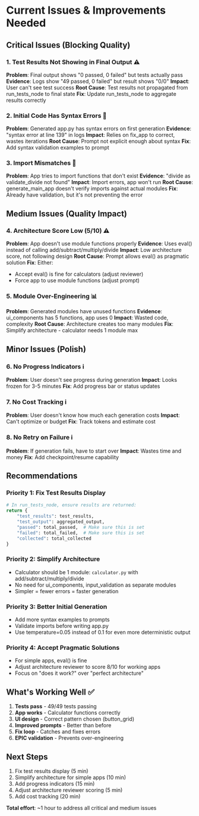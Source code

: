 # Current Issues & Improvements Needed

## Critical Issues (Blocking Quality)

### 1. Test Results Not Showing in Final Output ⚠️
**Problem**: Final output shows "0 passed, 0 failed" but tests actually pass
**Evidence**: Logs show "49 passed, 0 failed" but result shows "0/0"
**Impact**: User can't see test success
**Root Cause**: Test results not propagated from run_tests_node to final state
**Fix**: Update run_tests_node to aggregate results correctly

### 2. Initial Code Has Syntax Errors 🔴
**Problem**: Generated app.py has syntax errors on first generation
**Evidence**: "syntax error at line 139" in logs
**Impact**: Relies on fix_app to correct, wastes iterations
**Root Cause**: Prompt not explicit enough about syntax
**Fix**: Add syntax validation examples to prompt

### 3. Import Mismatches 🔴
**Problem**: App tries to import functions that don't exist
**Evidence**: "divide as validate_divide not found"
**Impact**: Import errors, app won't run
**Root Cause**: generate_main_app doesn't verify imports against actual modules
**Fix**: Already have validation, but it's not preventing the error

## Medium Issues (Quality Impact)

### 4. Architecture Score Low (5/10) ⚠️
**Problem**: App doesn't use module functions properly
**Evidence**: Uses eval() instead of calling add/subtract/multiply/divide
**Impact**: Low architecture score, not following design
**Root Cause**: Prompt allows eval() as pragmatic solution
**Fix**: Either:
  - Accept eval() is fine for calculators (adjust reviewer)
  - Force app to use module functions (adjust prompt)

### 5. Module Over-Engineering 📊
**Problem**: Generated modules have unused functions
**Evidence**: ui_components has 5 functions, app uses 0
**Impact**: Wasted code, complexity
**Root Cause**: Architecture creates too many modules
**Fix**: Simplify architecture - calculator needs 1 module max

## Minor Issues (Polish)

### 6. No Progress Indicators ℹ️
**Problem**: User doesn't see progress during generation
**Impact**: Looks frozen for 3-5 minutes
**Fix**: Add progress bar or status updates

### 7. No Cost Tracking ℹ️
**Problem**: User doesn't know how much each generation costs
**Impact**: Can't optimize or budget
**Fix**: Track tokens and estimate cost

### 8. No Retry on Failure ℹ️
**Problem**: If generation fails, have to start over
**Impact**: Wastes time and money
**Fix**: Add checkpoint/resume capability

## Recommendations

### Priority 1: Fix Test Results Display
```python
# In run_tests_node, ensure results are returned:
return {
    "test_results": test_results,
    "test_output": aggregated_output,
    "passed": total_passed,  # Make sure this is set
    "failed": total_failed,  # Make sure this is set
    "collected": total_collected
}
```

### Priority 2: Simplify Architecture
- Calculator should be 1 module: `calculator.py` with add/subtract/multiply/divide
- No need for ui_components, input_validation as separate modules
- Simpler = fewer errors = faster generation

### Priority 3: Better Initial Generation
- Add more syntax examples to prompts
- Validate imports before writing app.py
- Use temperature=0.05 instead of 0.1 for even more deterministic output

### Priority 4: Accept Pragmatic Solutions
- For simple apps, eval() is fine
- Adjust architecture reviewer to score 8/10 for working apps
- Focus on "does it work?" over "perfect architecture"

## What's Working Well ✅

1. **Tests pass** - 49/49 tests passing
2. **App works** - Calculator functions correctly
3. **UI design** - Correct pattern chosen (button_grid)
4. **Improved prompts** - Better than before
5. **Fix loop** - Catches and fixes errors
6. **EPIC validation** - Prevents over-engineering

## Next Steps

1. Fix test results display (5 min)
2. Simplify architecture for simple apps (10 min)
3. Add progress indicators (15 min)
4. Adjust architecture reviewer scoring (5 min)
5. Add cost tracking (20 min)

**Total effort**: ~1 hour to address all critical and medium issues
